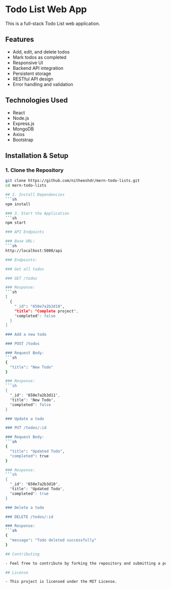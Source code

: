 # Todo List Web App

This is a full-stack Todo List web application.

## Features
- Add, edit, and delete todos
- Mark todos as completed
- Responsive UI
- Backend API integration
- Persistent storage
- RESTful API design
- Error handling and validation

## Technologies Used
- React
- Node.js
- Express.js
- MongoDB
- Axios
- Bootstrap

## Installation & Setup

### 1. Clone the Repository
```sh
git clone https://github.com/nitheeshdr/mern-todo-lists.git
cd mern-todo-lists

## 2. Install Dependencies
```sh 
npm install

### 3. Start the Application
```sh
npm start

### API Endpoints

### Base URL:
```sh
http://localhost:5000/api

### Endpoints:

### Get all todos

### GET /todos

### Response:
```sh
[
  {
    "_id": "650e7a2b3d10",
    "title": "Complete project",
    "completed": false
  }
]

### Add a new todo

### POST /todos

### Request Body:
```sh
{
  "title": "New Todo"
}

### Response:
```sh
{
  "_id": "650e7a2b3d11",
  "title": "New Todo",
  "completed": false
}

### Update a todo

### PUT /todos/:id

### Request Body:
```sh
{
  "title": "Updated Todo",
  "completed": true
}

### Response:
```sh
{
  "_id": "650e7a2b3d10",
  "title": "Updated Todo",
  "completed": true
}

### Delete a todo

### DELETE /todos/:id

### Response:
```sh
{
  "message": "Todo deleted successfully"
}

## Contributing

- Feel free to contribute by forking the repository and submitting a pull request.

## License

- This project is licensed under the MIT License.
